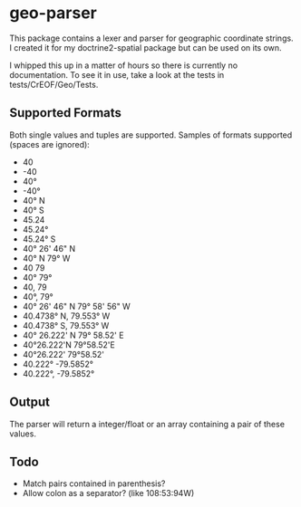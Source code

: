 # geo-parser

This package contains a lexer and parser for geographic coordinate strings. I created it for my doctrine2-spatial
package but can be used on its own.

I whipped this up in a matter of hours so there is currently no documentation. To see it in use, take a look at the
tests in tests/CrEOF/Geo/Tests.

## Supported Formats

Both single values and tuples are supported. Samples of formats supported (spaces are ignored):

* 40
* -40
* 40°
* -40°
* 40° N
* 40° S
* 45.24
* 45.24°
* 45.24° S
* 40° 26' 46" N
* 40° N 79° W
* 40 79
* 40° 79°
* 40, 79
* 40°, 79°
* 40° 26' 46" N 79° 58' 56" W
* 40.4738° N, 79.553° W
* 40.4738° S, 79.553° W
* 40° 26.222' N 79° 58.52' E
* 40°26.222'N 79°58.52'E
* 40°26.222' 79°58.52'
* 40.222° -79.5852°
* 40.222°, -79.5852°

## Output

The parser will return a integer/float or an array containing a pair of these values.

## Todo
* Match pairs contained in parenthesis?
* Allow colon as a separator? (like 108:53:94W)
